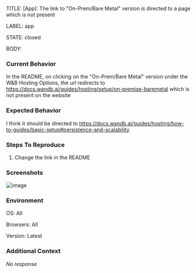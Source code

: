 TITLE:
[App]:  The link to "On-Prem/Bare Metal" version is directed to a page which is not present

LABEL:
app

STATE:
closed

BODY:
### Current Behavior

In the README, on clicking on the   "On-Prem/Bare Metal" version under the W&B Hosting Options, the url redirects to https://docs.wandb.ai/guides/hosting/setup/on-premise-baremetal which is not present on the website

### Expected Behavior

I think it should be directed to https://docs.wandb.ai/guides/hosting/how-to-guides/basic-setup#persistence-and-scalability

### Steps To Reproduce

1. Change the link in the README

### Screenshots

![image](https://user-images.githubusercontent.com/62954265/233022521-7ce46d21-398c-43c1-8ee2-1e5e2eb9b2a7.png)


### Environment

OS: All

Browsers: All 

Version: Latest


### Additional Context

_No response_

